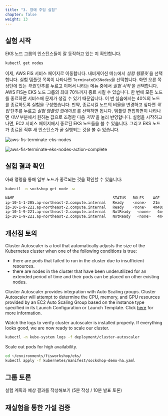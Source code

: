 ```yaml
---
title: "3. 장애 주입 실험"
chapter: false
weight: 13
---
```


## 실험 시작

EKS 노드 그룹의 인스턴스들이 잘 동작하고 있는 지 확인합니다.
```sh
kubectl get nodes
```

이제, AWS FIS 서비스 페이지로 이동합니다. 내비게이션 메뉴에서 *실험 템플릿* 을 선택합니다. 실험 템플릿 목록이 나타나면 `TerminateEKSNodes`을 선택합니다. 화면 오른 쪽 상단에 있는 *작업* 단추를 누르고 이어서 나타는 메뉴 중에서 *실험 시작* 을 선택합니다. AWS FIS는 EKS 노드 그룹의 최대 70%까지 종료 시킬 수 있습니다. 한 번에 모든 노드를 종료하면 서비스에 문제가 생길 수 있기 때문입니다. 이 번 실습에서는 40%의 노드를 종료하도록 실험을 구성했습니다. 만약, 종료시킬 노드의 비율을 변경하고 싶다면 *작업* 단추를 누르고 *실험 템플릿 업데이트* 를 선택하면 됩니다. 템플릿 편집화면이 나타나면 *대상* 부분에서 원하는 값으로 조정한 다음 *저장* 을 눌러 반영합니다. 실험을 시작하고 나면, EC2 서비스 페이지에서 종료된 EKS 노드들을 볼 수 있습니다. 그리고 EKS 노드가 종료된 직후 새 인스턴스가 곧 실행되는 것을 볼 수 있습니다.

![aws-fis-terminate-eks-nodes](/images/30_eks/aws-fis-terminate-eks-nodes.png)

![aws-fis-terminate-eks-nodes-action-complete](/images/30_eks/aws-fis-terminate-eks-nodes-action-complete.png)

## 실험 결과 확인

아래 명령을 통해 일부 노드가 종료되는 것을 확인할 수 있습니다:
```sh
kubectl -n sockshop get node -w
```
```sh
NAME                                            STATUS   ROLES    AGE     VERSION
ip-10-1-1-205.ap-northeast-2.compute.internal   Ready    <none>   21m     v1.20.4-eks-6b7464
ip-10-1-9-221.ap-northeast-2.compute.internal   Ready    <none>   4m40s   v1.20.4-eks-6b7464
ip-10-1-9-221.ap-northeast-2.compute.internal   NotReady   <none>   4m40s   v1.20.4-eks-6b7464
ip-10-1-9-221.ap-northeast-2.compute.internal   NotReady   <none>   4m40s   v1.20.4-eks-6b7464
```

## 개선점 토의

Cluster Autoscaler is a tool that automatically adjusts the size of the Kubernetes cluster when one of the following conditions is true:
+ there are pods that failed to run in the cluster due to insufficient resources.
+ there are nodes in the cluster that have been underutilized for an extended period of time and their pods can be placed on other existing nodes.

Cluster Autoscaler provides integration with Auto Scaling groups. Cluster Autoscaler will attempt to determine the CPU, memory, and GPU resources provided by an EC2 Auto Scaling Group based on the instance type specified in its Launch Configuration or Launch Template. Click [here](https://github.com/kubernetes/autoscaler/tree/master/cluster-autoscaler/cloudprovider/aws) for more information.

Watch the logs to verify cluster autoscaler is installed properly. If everything looks good, we are now ready to scale our cluster.
```sh
kubectl -n kube-system logs -f deployment/cluster-autoscaler
```

Scale out pods for high availability.
```sh
cd ~/environments/fisworkshop/eks/
kubectl apply -f kubernetes/manifest/sockshop-demo-ha.yaml
```

## 그룹 토론

실험 계획과 예상 결과를 작성해보기 (5분 작성 / 10분 발표 토론)

## 재실험을 통한 가설 검증